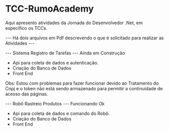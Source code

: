 # TCC-RumoAcademy
Aqui apresento atividades da Jornada do Desenvolvedor .Net, em especifico os TCCs.

--- Há dois arquivos em Pdf descrevendo o que é solicitado para realizar as Atividades ---

--- Sistema Registro de Tarefas --- Ainda em Construção
* Api para coleta de dados e autenticação.
* Criação do Banco de Dados
* Front End

Obs: Estou com problemas para fazer funcionar devido ao Tratamento do Cnpj e o token não está sendo armazenado para permitir a continuidade de acesso das páginas.

--- Robô Rastreio Produtos --- Funcionando Ok
* Api para coleta de dados e comando do Robô.
* Criação do Banco de Dados
* Front End


